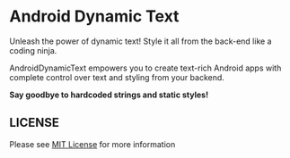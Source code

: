 
# Android Dynamic Text

Unleash the power of dynamic text! Style it all from the back-end like a coding ninja.

AndroidDynamicText empowers you to create text-rich Android apps with complete control over text and styling from your backend.

**Say goodbye to hardcoded strings and static styles!**

## LICENSE
Please see [MIT License](LICENSE) for more information
